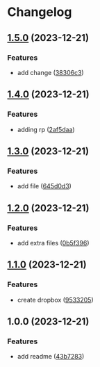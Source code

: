 # Changelog

## [1.5.0](https://github.com/solankiarpan/github-actions-hello/compare/v1.4.0...v1.5.0) (2023-12-21)


### Features

* add change ([38306c3](https://github.com/solankiarpan/github-actions-hello/commit/38306c39c9b0237a207fae9bf19d680efa4e7ac2))

## [1.4.0](https://github.com/solankiarpan/github-actions-hello/compare/v1.3.0...v1.4.0) (2023-12-21)


### Features

* adding rp ([2af5daa](https://github.com/solankiarpan/github-actions-hello/commit/2af5daa99191c131849aaabcf72c34fac1322bcf))

## [1.3.0](https://github.com/solankiarpan/github-actions-hello/compare/v1.2.0...v1.3.0) (2023-12-21)


### Features

* add file ([645d0d3](https://github.com/solankiarpan/github-actions-hello/commit/645d0d3ea01caee6a7f9b532ba8f2d9590d98152))

## [1.2.0](https://github.com/solankiarpan/github-actions-hello/compare/v1.1.0...v1.2.0) (2023-12-21)


### Features

* add extra files ([0b5f396](https://github.com/solankiarpan/github-actions-hello/commit/0b5f396c9a75c6efb8d8ec134154a8939925a15f))

## [1.1.0](https://github.com/solankiarpan/github-actions-hello/compare/v1.0.0...v1.1.0) (2023-12-21)


### Features

* create dropbox ([9533205](https://github.com/solankiarpan/github-actions-hello/commit/953320590e40d165458be9f207d7bedfc68c0cda))

## 1.0.0 (2023-12-21)


### Features

* add readme ([43b7283](https://github.com/solankiarpan/github-actions-hello/commit/43b72831d02f168a8a52cdf548af438219fa2e9b))
